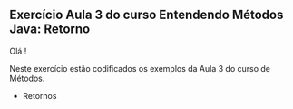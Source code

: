 ## Exercício Aula 3 do curso Entendendo Métodos Java: Retorno

Olá ! 

Neste exercício estão codificados os exemplos da Aula 3 do curso de Métodos.

- Retornos
